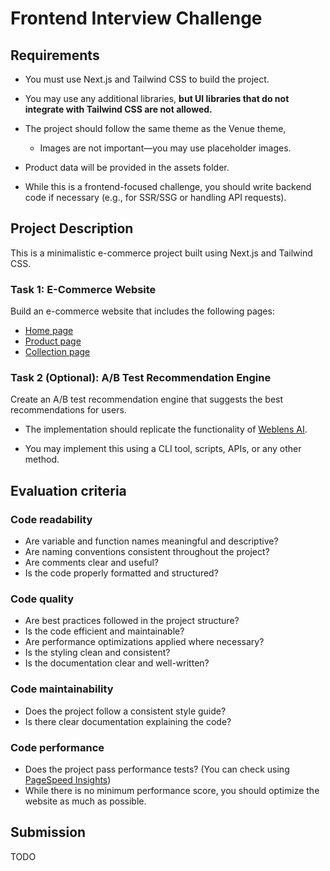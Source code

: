 # Frontend Interview Challenge

## Requirements

- You must use Next.js and Tailwind CSS to build the project.

- You may use any additional libraries, **but UI libraries that do not integrate with Tailwind CSS are not allowed.**

- The project should follow the same theme as the Venue theme,

  - Images are not important—you may use placeholder images.

- Product data will be provided in the assets folder.

- While this is a frontend-focused challenge, you should write backend code if necessary (e.g., for SSR/SSG or handling API requests).

## Project Description

This is a minimalistic e-commerce project built using Next.js and Tailwind CSS.

### Task 1: E-Commerce Website

Build an e-commerce website that includes the following pages:

- [Home page](https://venue-theme-morning.myshopify.com/)
- [Product page](https://venue-theme-morning.myshopify.com/collections/accessories/products/copy-of-drift-hat)
- [Collection page](https://venue-theme-morning.myshopify.com/collections/accessories)

### Task 2 (Optional): A/B Test Recommendation Engine

Create an A/B test recommendation engine that suggests the best recommendations for users.

- The implementation should replicate the functionality of [Weblens AI](https://weblens.ai/).

- You may implement this using a CLI tool, scripts, APIs, or any other method.

## Evaluation criteria

### Code readability

- Are variable and function names meaningful and descriptive?
- Are naming conventions consistent throughout the project?
- Are comments clear and useful?
- Is the code properly formatted and structured?

### Code quality

- Are best practices followed in the project structure?
- Is the code efficient and maintainable?
- Are performance optimizations applied where necessary?
- Is the styling clean and consistent?
- Is the documentation clear and well-written?

### Code maintainability

- Does the project follow a consistent style guide?
- Is there clear documentation explaining the code?

### Code performance

- Does the project pass performance tests? (You can check using [PageSpeed Insights](https://pagespeed.web.dev/))
- While there is no minimum performance score, you should optimize the website as much as possible.

## Submission

TODO
